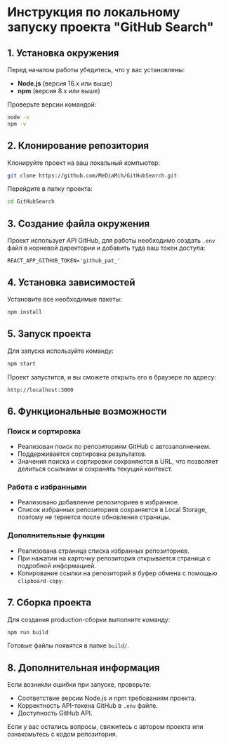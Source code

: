 # Инструкция по локальному запуску проекта "GitHub Search"

## 1. Установка окружения

Перед началом работы убедитесь, что у вас установлены:

- **Node.js** (версия 16.x или выше)
- **npm** (версия 8.x или выше)

Проверьте версии командой:

```sh
node -v
npm -v
```

## 2. Клонирование репозитория

Клонируйте проект на ваш локальный компьютер:

```sh
git clone https://github.com/MeDiaMih/GitHubSearch.git
```

Перейдите в папку проекта:

```sh
cd GitHubSearch
```

## 3. Создание файла окружения

Проект использует API GitHub, для работы необходимо создать `.env` файл в корневой директории и добавить туда ваш токен
доступа:

```
REACT_APP_GITHUB_TOKEN='github_pat_'
```

## 4. Установка зависимостей

Установите все необходимые пакеты:

```sh
npm install
```

## 5. Запуск проекта

Для запуска используйте команду:

```sh
npm start
```

Проект запустится, и вы сможете открыть его в браузере по адресу:

```
http://localhost:3000
```

## 6. Функциональные возможности

### Поиск и сортировка

- Реализован поиск по репозиториям GitHub с автозаполнением.
- Поддерживается сортировка результатов.
- Значения поиска и сортировки сохраняются в URL, что позволяет делиться ссылками и сохранять текущий контекст.

### Работа с избранными

- Реализовано добавление репозиториев в избранное.
- Список избранных репозиториев сохраняется в Local Storage, поэтому не теряется после обновления страницы.

### Дополнительные функции

- Реализована страница списка избранных репозиториев.
- При нажатии на карточку репозитория открывается страница с подробной информацией.
- Копирование ссылки на репозиторий в буфер обмена с помощью `clipboard-copy`.

## 7. Сборка проекта

Для создания production-сборки выполните команду:

```sh
npm run build
```

Готовые файлы появятся в папке `build/`.

## 8. Дополнительная информация

Если возникли ошибки при запуске, проверьте:

- Соответствие версии Node.js и npm требованиям проекта.
- Корректность API-токена GitHub в `.env` файле.
- Доступность GitHub API.

Если у вас остались вопросы, свяжитесь с автором проекта или ознакомьтесь с кодом репозитория.

